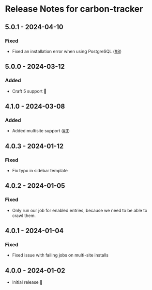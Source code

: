 # Release Notes for carbon-tracker

## 5.0.1 - 2024-04-10
### Fixed
- Fixed an installation error when using PostgreSQL ([#8](https://github.com/statikbe/craft-carbon-tracker/issues/8))

## 5.0.0 - 2024-03-12
### Added
- Craft 5 support 🚀

## 4.1.0 - 2024-03-08
### Added
- Added multisite support ([#3](https://github.com/statikbe/craft-carbon-tracker/issues/3))

## 4.0.3 - 2024-01-12
### Fixed
- Fix typo in sidebar template

## 4.0.2 - 2024-01-05
### Fixed
- Only run our job for enabled entries, because we need to be able to crawl them.

## 4.0.1 - 2024-01-04
### Fixed
- Fixed issue with failing jobs on multi-site installs

## 4.0.0 - 2024-01-02
- Initial release 🚀